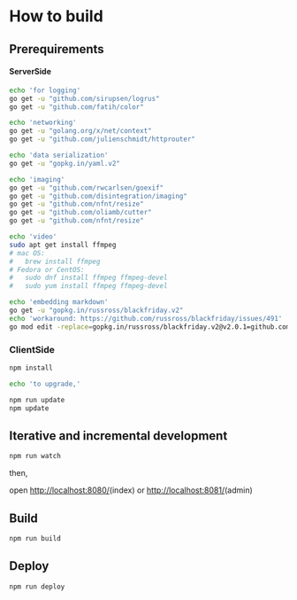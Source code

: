 
# How to build

## Prerequirements

#### ServerSide

```bash
echo 'for logging'
go get -u "github.com/sirupsen/logrus"
go get -u "github.com/fatih/color"

echo 'networking'
go get -u "golang.org/x/net/context"
go get -u "github.com/julienschmidt/httprouter"

echo 'data serialization'
go get -u "gopkg.in/yaml.v2"

echo 'imaging'
go get -u "github.com/rwcarlsen/goexif"
go get -u "github.com/disintegration/imaging"
go get -u "github.com/nfnt/resize"
go get -u "github.com/oliamb/cutter"
go get -u "github.com/nfnt/resize"

echo 'video'
sudo apt get install ffmpeg
# mac OS:
#   brew install ffmpeg
# Fedora or CentOS:
#   sudo dnf install ffmpeg ffmpeg-devel
#   sudo yum install ffmpeg ffmpeg-devel

echo 'embedding markdown'
go get -u "gopkg.in/russross/blackfriday.v2"
echo 'workaround: https://github.com/russross/blackfriday/issues/491'
go mod edit -replace=gopkg.in/russross/blackfriday.v2@v2.0.1=github.com/russross/blackfriday/v2@v2.0.1
```

### ClientSide

```bash
npm install

echo 'to upgrade,'

npm run update
npm update
```

## Iterative and incremental development

```bash
npm run watch
```

then,

open [http://localhost:8080/](http://localhost:8080/)(index) or [http://localhost:8081/](http://localhost:8081/)(admin)

## Build

```bash
npm run build
```

## Deploy

```bash
npm run deploy
```
